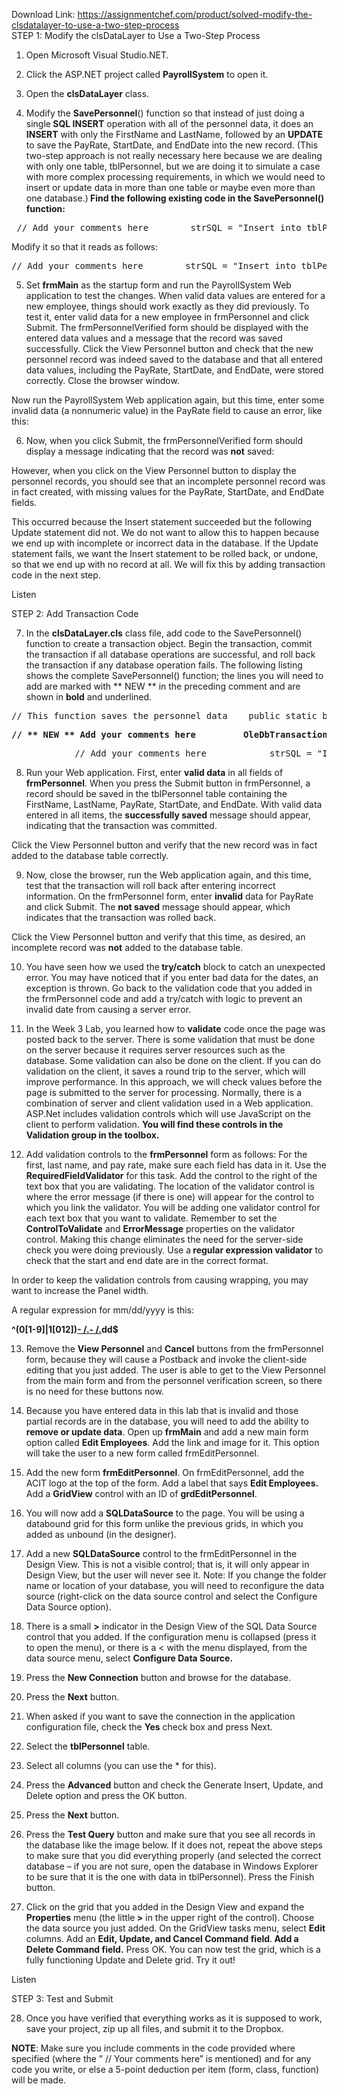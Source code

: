 Download Link: https://assignmentchef.com/product/solved-modify-the-clsdatalayer-to-use-a-two-step-process
<br>
STEP 1: Modify the clsDataLayer to Use a Two-Step Process

1. Open Microsoft Visual Studio.NET.

2. Click the ASP.NET project called <strong>PayrollSystem</strong> to open it.

3. Open the <strong>clsDataLayer</strong> class.

4. Modify the <strong>SavePersonnel</strong>() function so that instead of just doing a single<strong> SQL INSERT</strong> operation with all of the personnel data, it does an <strong>INSERT</strong> with only the FirstName and LastName, followed by an <strong>UPDATE</strong> to save the PayRate, StartDate, and EndDate into the new record. (This two-step approach is not really necessary here because we are dealing with only one table, tblPersonnel, but we are doing it to simulate a case with more complex processing requirements, in which we would need to insert or update data in more than one table or maybe even more than one database.)<strong> Find the following existing code in the SavePersonnel() function:</strong>

<pre> // Add your comments here        strSQL = "Insert into tblPersonnel " +        "(FirstName, LastName, PayRate, StartDate, EndDate) values ('" +        FirstName + "', '" + LastName + "', " + PayRate + ", '" + StartDate +        "', '" + EndDate + "')";        // Add your comments here        command.CommandType = CommandType.Text;        command.CommandText = strSQL;        // Add your comments here        command.ExecuteNonQuery();</pre>

Modify it so that it reads as follows:

<pre>// Add your comments here        strSQL = "Insert into tblPersonnel " +        "(FirstName, LastName) values ('" +        FirstName + "', '" + LastName + "')";        // Add your comments here        command.CommandType = CommandType.Text;        command.CommandText = strSQL;        // Add your comments here        command.ExecuteNonQuery();        // Add your comments here        strSQL = "Update tblPersonnel " +        "Set PayRate=" + PayRate + ", " +        "StartDate='" + StartDate + "', " +        "EndDate='" + EndDate + "' " +        "Where ID=(Select Max(ID) From tblPersonnel)";        // Add your comments here        command.CommandType = CommandType.Text;        command.CommandText = strSQL;        // Add your comments here        command.ExecuteNonQuery();</pre>

5. Set <strong>frmMain</strong> as the startup form and run the PayrollSystem Web application to test the changes. When valid data values are entered for a new employee, things should work exactly as they did previously. To test it, enter valid data for a new employee in frmPersonnel and click Submit. The frmPersonnelVerified form should be displayed with the entered data values and a message that the record was saved successfully. Click the View Personnel button and check that the new personnel record was indeed saved to the database and that all entered data values, including the PayRate, StartDate, and EndDate, were stored correctly. Close the browser window.

Now run the PayrollSystem Web application again, but this time, enter some invalid data (a nonnumeric value) in the PayRate field to cause an error, like this:

6. Now, when you click Submit, the frmPersonnelVerified form should display a message indicating that the record was <strong>not</strong> saved:

However, when you click on the View Personnel button to display the personnel records, you should see that an incomplete personnel record was in fact created, with missing values for the PayRate, StartDate, and EndDate fields.

This occurred because the Insert statement succeeded but the following Update statement did not. We do not want to allow this to happen because we end up with incomplete or incorrect data in the database. If the Update statement fails, we want the Insert statement to be rolled back, or undone, so that we end up with no record at all. We will fix this by adding transaction code in the next step.

Listen

STEP 2: Add Transaction Code

7. In the <strong>clsDataLayer.cls</strong> class file, add code to the SavePersonnel() function to create a transaction object. Begin the transaction, commit the transaction if all database operations are successful, and roll back the transaction if any database operation fails. The following listing shows the complete SavePersonnel() function; the lines you will need to add are marked with ** NEW ** in the preceding comment and are shown in <strong>bold</strong> and underlined.

<pre>// This function saves the personnel data    public static bool SavePersonnel(string Database, string FirstName, string LastName,                                     string PayRate, string StartDate, string EndDate)    {        bool recordSaved;</pre>

<pre><strong>// ** NEW ** Add your comments here</strong>         <strong>OleDbTransaction myTransaction = null;</strong>        try        {            // Add your comments here            OleDbConnection conn = new OleDbConnection("PROVIDER=Microsoft.ACE.OLEDB.12.0;" +                                                       "Data Source=" + Database);            conn.Open();            OleDbCommand command = conn.CreateCommand();            string strSQL;           <strong> // ** NEW ** Add your comments here</strong><strong> myTransaction = conn.BeginTransaction();</strong><strong>  command.Transaction = myTransaction;</strong></pre>

<pre>            // Add your comments here            strSQL = "Insert into tblPersonnel " +                     "(FirstName, LastName) values ('" +                     FirstName + "', '" + LastName + "')";            // Add your comments here            command.CommandType = CommandType.Text;            command.CommandText = strSQL;            // Add your comments here            command.ExecuteNonQuery();            // Add your comments here            strSQL = "Update tblPersonnel " +                     "Set PayRate=" + PayRate + ", " +                     "StartDate='" + StartDate + "', " +                     "EndDate='" + EndDate + "' " +                     "Where ID=(Select Max(ID) From tblPersonnel)";            // Add your comments here            command.CommandType = CommandType.Text;            command.CommandText = strSQL;            // Add your comments here            command.ExecuteNonQuery();           <strong> // ** NEW ** Add your comments here</strong><strong> myTransaction.Commit();</strong>            // Add your comments here            conn.Close();        recordSaved = true;        }        catch (Exception ex)        {           <strong> // ** NEW ** Add your comments here            myTransaction.Rollback();</strong>                       recordSaved = false;        }        return recordSaved;    }</pre>

8. Run your Web application. First, enter <strong>valid data</strong> in all fields of <strong>frmPersonnel</strong>. When you press the Submit button in frmPersonnel, a record should be saved in the tblPersonnel table containing the FirstName, LastName, PayRate, StartDate, and EndDate. With valid data entered in all items, the <strong>successfully saved</strong> message should appear, indicating that the transaction was committed.

Click the View Personnel button and verify that the new record was in fact added to the database table correctly.

9. Now, close the browser, run the Web application again, and this time, test that the transaction will roll back after entering incorrect information. On the frmPersonnel form, enter <strong>invalid</strong> data for PayRate and click Submit. The <strong>not saved</strong> message should appear, which indicates that the transaction was rolled back.

Click the View Personnel button and verify that this time, as desired, an incomplete record was <strong>not</strong> added to the database table.

10.  You have seen how we used the<strong> try/catch</strong> block to catch an unexpected error. You may have noticed that if you enter bad data for the dates, an exception is thrown. Go back to the validation code that you added in the frmPersonnel code and add a try/catch with logic to prevent an invalid date from causing a server error.

11.  In the Week 3 Lab, you learned how to <strong>validate</strong> code once the page was posted back to the server. There is some validation that must be done on the server because it requires server resources such as the database. Some validation can also be done on the client. If you can do validation on the client, it saves a round trip to the server, which will improve performance. In this approach, we will check values before the page is submitted to the server for processing. Normally, there is a combination of server and client validation used in a Web application. ASP.Net includes validation controls which will use JavaScript on the client to perform validation. <strong>You will find these controls in the Validation group in the toolbox.</strong>

12.  Add validation controls to the <strong>frmPersonnel</strong> form as follows: For the first,  last name, and pay rate, make sure each field has data in it. Use the <strong>RequiredFieldValidator</strong> for this task. Add the control to the right of the text box that you are validating. The location of the validator control is where the error message (if there is one) will appear for the control to which you link the validator. You will be adding one validator control for each text box that you want to validate. Remember to set the <strong>ControlToValidate</strong> and <strong>ErrorMessage</strong> properties on the validator control. Making this change eliminates the need for the server-side check you were doing previously. Use a<strong> regular expression validator</strong> to check that the start and end date are in the correct format.

In order to keep the validation controls from causing wrapping, you may want to increase the Panel width.

A regular expression for mm/dd/yyyy is this:

<strong>^(0[1-9]|1[012])[- /.](0[1-9]|[12][0-9]|3[01])[- /.](19|20)dd$</strong>

13.  Remove the <strong>View Personnel</strong> and <strong>Cancel</strong> buttons from the frmPersonnel form, because they will cause a Postback and invoke the client-side editing that you just added. The user is able to get to the View Personnel from the main form and from the personnel verification screen, so there is no need for these buttons now.

14.  Because you have entered data in this lab that is invalid and those partial records are in the database, you will need to add the ability to<strong> remove or update data</strong>. Open up <strong>frmMain</strong> and add a new main form option called <strong>Edit Employees</strong>. Add the link and image for it. This option will take the user to a new form called frmEditPersonnel.

15.  Add the new form <strong>frmEditPersonnel</strong>. On frmEditPersonnel, add the ACIT logo at the top of the form. Add a label that says <strong>Edit Employees.</strong> Add a <strong>GridView</strong> control with an ID of <strong>grdEditPersonnel</strong>.

16.  You will now add a <strong>SQLDataSource</strong> to the page. You will be using a databound grid for this form unlike the previous grids, in which you added as unbound (in the designer).

17.  Add a new <strong>SQLDataSource</strong> control to the frmEditPersonnel in the Design View. This is not a visible control; that is, it will only appear in Design View, but the user will never see it. Note: If you change the folder name or location of your database, you will need to reconfigure the data source (right-click on the data source control and select the Configure Data Source option).

18.  There is a small <strong>&gt;</strong> indicator in the Design View of the SQL Data Source control that you added. If the configuration menu is collapsed (press it to open the menu), or there is a &lt; with the menu displayed, from the data source menu, select <strong>Configure Data Source.</strong>

19.  Press the <strong>New Connection</strong> button and browse for the database.

20.  Press the <strong>Next</strong> button.

21.  When asked if you want to save the connection in the application configuration file, check the <strong>Yes</strong> check box and press Next.

22.  Select the <strong>tblPersonnel</strong> table.

23.  Select all columns (you can use the * for this).

24.  Press the <strong>Advanced</strong> button and check the Generate Insert, Update, and Delete option and press the OK button.

25.  Press the <strong>Next</strong> button.

26.  Press the <strong>Test Query</strong> button and make sure that you see all records in the database like the image below. If it does not, repeat the above steps to make sure that you did everything properly (and selected the correct database – if you are not sure, open the database in Windows Explorer to be sure that it is the one with data in tblPersonnel). Press the Finish button.

27.  Click on the grid that you added in the Design View and expand the <strong>Properties</strong> menu (the little<strong> &gt;</strong> in the upper right of the control). Choose the data source you just added. On the GridView tasks menu, select <strong>Edit</strong> columns. Add an <strong>Edit, Update, and Cancel Command field</strong>.<strong> Add a Delete Command field.</strong> Press OK. You can now test the grid, which is a fully functioning Update and Delete grid. Try it out!

Listen

STEP 3: Test and Submit

28. Once you have verified that everything works as it is supposed to work, save your project, zip up all files, and submit it to the Dropbox.

<strong>NOTE</strong>: Make sure you include comments in the code provided where specified (where the ” // Your comments here” is mentioned) and for any code you write, or else a 5-point deduction per item (form, class, function) will be made.